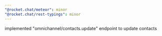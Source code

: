 ```yaml
---
"@rocket.chat/meteor": minor
"@rocket.chat/rest-typings": minor
---
```


implemented "omnichannel/contacts.update" endpoint to update contacts
